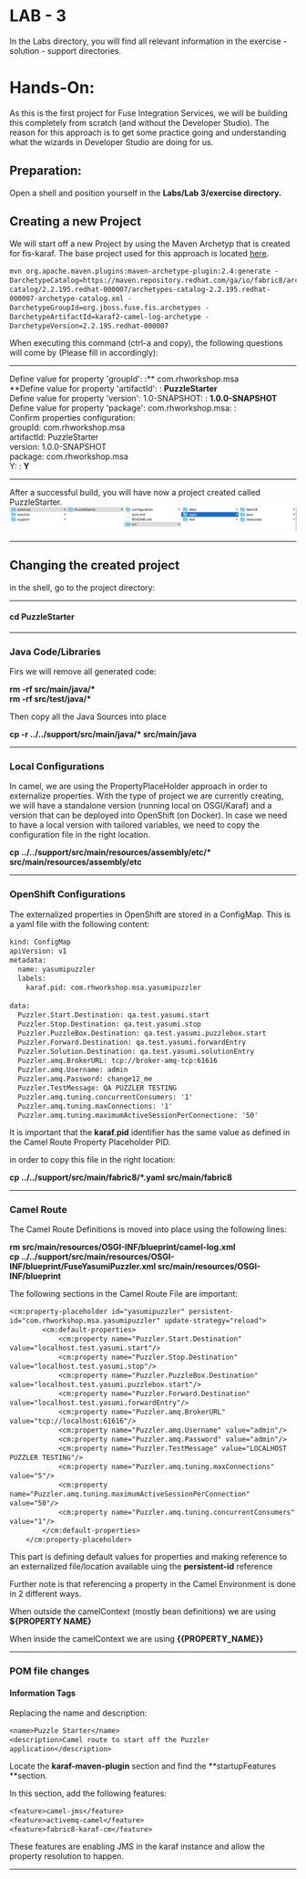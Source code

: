 # LAB - 3

In the Labs directory, you will find all relevant information in the exercise - solution - support directories.

# Hands-On:

As this is the first project for Fuse Integration Services, we will be building this completely from scratch \(and without the Developer Studio\). The reason for this approach is to get some practice going and understanding what the wizards in Developer Studio are doing for us.

## Preparation:

Open a shell and position yourself in the **Labs/Lab 3/exercise directory.**

## Creating a new Project

We will start off a new Project by using the Maven Archetyp that is created for fis-karaf. The base project used for this approach is located [here](https://gitlab.com/rh-emea-ssa-fuse-tutorial/fis-configmap-karaf).

```
mvn org.apache.maven.plugins:maven-archetype-plugin:2.4:generate -DarchetypeCatalog=https://maven.repository.redhat.com/ga/io/fabric8/archetypes/archetypes-catalog/2.2.195.redhat-000007/archetypes-catalog-2.2.195.redhat-000007-archetype-catalog.xml -DarchetypeGroupId=org.jboss.fuse.fis.archetypes -DarchetypeArtifactId=karaf2-camel-log-archetype -DarchetypeVersion=2.2.195.redhat-000007
```

When executing this command \(ctrl-a and copy\), the following questions will come by \(Please fill in accordingly\):

---

Define value for property 'groupId': :** com.rhworkshop.msa            
**Define value for property 'artifactId': : **PuzzleStarter**  
Define value for property 'version': 1.0-SNAPSHOT: : **1.0.0-SNAPSHOT**  
Define value for property 'package': com.rhworkshop.msa: :  
Confirm properties configuration:  
groupId: com.rhworkshop.msa  
artifactId: PuzzleStarter  
version: 1.0.0-SNAPSHOT  
package: com.rhworkshop.msa  
Y: : **Y**

---

After a successful build, you will have now a project created called PuzzleStarter.![](/assets/puzzlestartercreated.png)

---

## Changing the created project

in the shell, go to the project directory:

---

#### **cd PuzzleStarter**

---

### Java Code/Libraries

Firs we will remove all generated code:

**rm -rf src/main/java/\*  
rm -rf src/test/java/\***

Then copy all the Java Sources into place

**cp -r ../../support/src/main/java/\* src/main/java**

---

### Local Configurations

In camel, we are using the PropertyPlaceHolder approach in order to externalize properties. With the type of project we are currently creating, we will have a standalone version \(running local on OSGI/Karaf\) and a version that can be deployed into OpenShift \(on Docker\). In case we need to have a local version with tailored variables, we need to copy the configuration file in the right location.

**cp ../../support/src/main/resources/assembly/etc/\* src/main/resources/assembly/etc**

---

### OpenShift Configurations

The externalized properties in OpenShift are stored in a ConfigMap. This is a yaml file with the following content:

```
kind: ConfigMap
apiVersion: v1
metadata:
  name: yasumipuzzler
  labels:
    karaf.pid: com.rhworkshop.msa.yasumipuzzler

data:
  Puzzler.Start.Destination: qa.test.yasumi.start
  Puzzler.Stop.Destination: qa.test.yasumi.stop
  Puzzler.PuzzleBox.Destination: qa.test.yasumi.puzzlebox.start
  Puzzler.Forward.Destination: qa.test.yasumi.forwardEntry
  Puzzler.Solution.Destination: qa.test.yasumi.solutionEntry
  Puzzler.amq.BrokerURL: tcp://broker-amq-tcp:61616
  Puzzler.amq.Username: admin
  Puzzler.amq.Password: change12_me
  Puzzler.TestMessage: QA PUZZLER TESTING
  Puzzler.amq.tuning.concurrentConsumers: '1'
  Puzzler.amq.tuning.maxConnections: '1'
  Puzzler.amq.tuning.maximumActiveSessionPerConnectione: '50'
```

It is important that the **karaf.pid** identifier has the same value as defined in the Camel Route Property Placeholder PID.

in order to copy this file in the right location:

**cp ../../support/src/main/fabric8/\*.yaml src/main/fabric8**

---

### Camel Route

The Camel Route Definitions is moved into place using the following lines:

**rm src/main/resources/OSGI-INF/blueprint/camel-log.xml  
cp ../../support/src/main/resources/OSGI-INF/blueprint/FuseYasumiPuzzler.xml src/main/resources/OSGI-INF/blueprint**

The following sections in the Camel Route File are important:

```
<cm:property-placeholder id="yasumipuzzler" persistent-id="com.rhworkshop.msa.yasumipuzzler" update-strategy="reload">
        <cm:default-properties>
            <cm:property name="Puzzler.Start.Destination" value="localhost.test.yasumi.start"/>
            <cm:property name="Puzzler.Stop.Destination" value="localhost.test.yasumi.stop"/>
            <cm:property name="Puzzler.PuzzleBox.Destination" value="localhost.test.yasumi.puzzlebox.start"/>
            <cm:property name="Puzzler.Forward.Destination" value="localhost.test.yasumi.forwardEntry"/>
            <cm:property name="Puzzler.amq.BrokerURL" value="tcp://localhost:61616"/>
            <cm:property name="Puzzler.amq.Username" value="admin"/>
            <cm:property name="Puzzler.amq.Password" value="admin"/>
            <cm:property name="Puzzler.TestMessage" value="LOCALHOST PUZZLER TESTING"/>
            <cm:property name="Puzzler.amq.tuning.maxConnections" value="5"/>
            <cm:property name="Puzzler.amq.tuning.maximumActiveSessionPerConnection" value="50"/>
            <cm:property name="Puzzler.amq.tuning.concurrentConsumers" value="1"/>
        </cm:default-properties>
    </cm:property-placeholder>
```

This part is defining default values for properties and making reference to an externalized file/location available uing the **persistent-id** reference

Further note is that referencing a property in the Camel Environment is done in 2 different ways.

When outside the camelContext \(mostly bean definitions\) we are using **${**PROPERTY NAME**}**

When inside the camelContext we are using **{{**PROPERTY\_NAME**}}**

---

### POM file changes

#### Information Tags

Replacing the name and description:

```
<name>Puzzle Starter</name>
<description>Camel route to start off the Puzzler application</description>
```

Locate the **karaf-maven-plugin** section and find the **startupFeatures **section.

In this section, add the following features:

```
<feature>camel-jms</feature>
<feature>activemq-camel</feature>
<feature>fabric8-karaf-cm</feature>
```

These features are enabling JMS in the karaf instance and allow the property resolution to happen.

---



